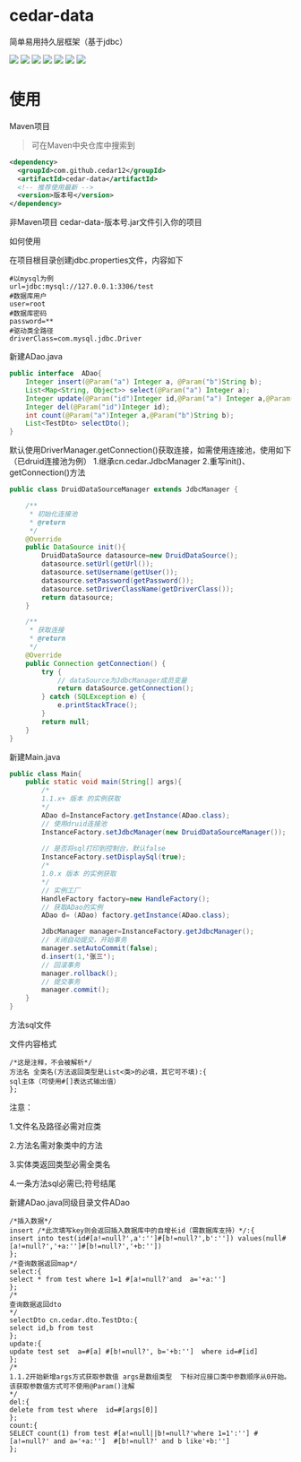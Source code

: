 # cedar-data
简单易用持久层框架（基于jdbc）

![](https://img.shields.io/github/issues/cedar12/cedar-data.svg)
![](https://img.shields.io/badge/jdk-1.7%2B-brightgreen.svg)
![](https://img.shields.io/github/forks/cedar12/cedar-data.svg)
![](https://img.shields.io/github/stars/cedar12/cedar-data.svg)
![](https://img.shields.io/github/license/cedar12/cedar-data.svg)
![](https://img.shields.io/badge/maven-com.github.cedar12-green.svg)
![](https://img.shields.io/badge/language-java-green.svg)


# 使用
Maven项目
> 可在Maven中央仓库中搜索到
```xml
<dependency>
  <groupId>com.github.cedar12</groupId>
  <artifactId>cedar-data</artifactId>
  <!-- 推荐使用最新 -->
  <version>版本号</version>
</dependency>
```
非Maven项目
cedar-data-版本号.jar文件引入你的项目

如何使用

在项目根目录创建jdbc.properties文件，内容如下
```properties
#以mysql为例
url=jdbc:mysql://127.0.0.1:3306/test
#数据库用户
user=root
#数据库密码
password=**
#驱动类全路径
driverClass=com.mysql.jdbc.Driver
```

新建ADao.java
```java
public interface  ADao{
    Integer insert(@Param("a") Integer a, @Param("b")String b);
    List<Map<String, Object>> select(@Param("a") Integer a);
    Integer update(@Param("id")Integer id,@Param("a") Integer a,@Param("b") String b);
    Integer del(@Param("id")Integer id);
    int count(@Param("a")Integer a,@Param("b")String b);
    List<TestDto> selectDto();
}

```


默认使用DriverManager.getConnection()获取连接，如需使用连接池，使用如下（已druid连接池为例）
1.继承cn.cedar.JdbcManager
2.重写init()、getConnection()方法

```java
public class DruidDataSourceManager extends JdbcManager {

    /**
     * 初始化连接池
     * @return
     */
    @Override
    public DataSource init(){
        DruidDataSource datasource=new DruidDataSource();
        datasource.setUrl(getUrl());
        datasource.setUsername(getUser());
        datasource.setPassword(getPassword());
        datasource.setDriverClassName(getDriverClass());
        return datasource;
    }

    /**
     * 获取连接
     * @return
     */
    @Override
    public Connection getConnection() {
        try {
            // dataSource为JdbcManager成员变量
            return dataSource.getConnection();
        } catch (SQLException e) {
            e.printStackTrace();
        }
        return null;
    }
}
```


新建Main.java
```java
public class Main{
    public static void main(String[] args){
        /*
        1.1.x+ 版本 的实例获取
        */
        ADao d=InstanceFactory.getInstance(ADao.class);
        // 使用druid连接池
        InstanceFactory.setJdbcManager(new DruidDataSourceManager());
        
        // 是否将sql打印到控制台，默认false
        InstanceFactory.setDisplaySql(true);
        /*
        1.0.x 版本 的实例获取
        */
        // 实例工厂
        HandleFactory factory=new HandleFactory();
        // 获取ADao的实例
        ADao d= (ADao) factory.getInstance(ADao.class);

        JdbcManager manager=InstanceFactory.getJdbcManager();
        // 关闭自动提交，开始事务
        manager.setAutoCommit(false);
        d.insert(1,'张三');
        // 回滚事务
        manager.rollback();
        // 提交事务
        manager.commit();
    }
}
```

方法sql文件

文件内容格式
```
/*这是注释，不会被解析*/
方法名 全类名(方法返回类型是List<类>的必填，其它可不填):{
sql主体（可使用#[]表达式输出值）
};
```
注意：

1.文件名及路径必需对应类

2.方法名需对象类中的方法

3.实体类返回类型必需全类名

4.一条方法sql必需已;符号结尾



新建ADao.java同级目录文件ADao
```
/*插入数据*/
insert /*此次填写key则会返回插入数据库中的自增长id（需数据库支持）*/:{
insert into test(id#[a!=null?',a':'']#[b!=null?',b':'']) values(null#[a!=null?','+a:'']#[b!=null?','+b:''])
};
/*查询数据返回map*/
select:{
select * from test where 1=1 #[a!=null?'and  a='+a:'']
};
/*
查询数据返回dto
*/
selectDto cn.cedar.dto.TestDto:{
select id,b from test
};
update:{
update test set  a=#[a] #[b!=null?', b='+b:'']  where id=#[id]
};
/*
1.1.2开始新增args方式获取参数值 args是数组类型  下标对应接口类中参数顺序从0开始。该获取参数值方式可不使用@Param()注解
*/
del:{
delete from test where  id=#[args[0]]
};
count:{
SELECT count(1) from test #[a!=null||b!=null?'where 1=1':''] #[a!=null?' and a='+a:'']  #[b!=null?' and b like'+b:'']
};
```

